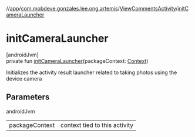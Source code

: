 //[app](../../../index.md)/[com.mobdeve.gonzales.lee.ong.artemis](../index.md)/[ViewCommentsActivity](index.md)/[initCameraLauncher](init-camera-launcher.md)

# initCameraLauncher

[androidJvm]\
private fun [initCameraLauncher](init-camera-launcher.md)(packageContext: [Context](https://developer.android.com/reference/kotlin/android/content/Context.html))

Initializes the activity result launcher related to taking photos using the device camera

## Parameters

androidJvm

| | |
|---|---|
| packageContext | context tied to this activity |
